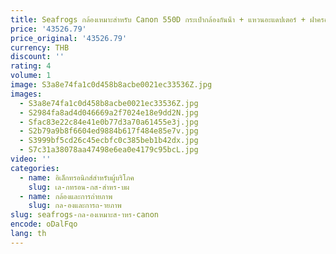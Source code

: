```yaml
---
title: Seafrogs กล้องเหมาะสําหรับ Canon 550D กระเป๋ากล้องกันน้ํา + แหวนอะแดปเตอร์ + ฝาครอบเลนส์มุมกว้าง 4.3 " + ชุดยึดดําน้ํา
price: '43526.79'
price_original: '43526.79'
currency: THB
discount: ''
rating: 4
volume: 1
image: S3a8e74fa1c0d458b8acbe0021ec33536Z.jpg
images:
  - S3a8e74fa1c0d458b8acbe0021ec33536Z.jpg
  - S2984fa8ad4d046669a2f7024e18e9dd2N.jpg
  - Sfac83e22c84e41e0b77d3a70a61455e3j.jpg
  - S2b79a9b8f6604ed9884b617f484e85e7v.jpg
  - S3999bf5cd26c45ecbfc0c385beb1b42dx.jpg
  - S7c31a38078aa47498e6ea0e4179c95bcL.jpg
video: ''
categories:
  - name: อิเล็กทรอนิกส์สำหรับผู้บริโภค
    slug: เล-กทรอน-กส-สำหร-บผ
  - name: กล้องและการถ่ายภาพ
    slug: กล-องและการถ-ายภาพ
slug: seafrogs-กล-องเหมาะส-าหร-canon
encode: oDalFqo
lang: th
---
```

  
